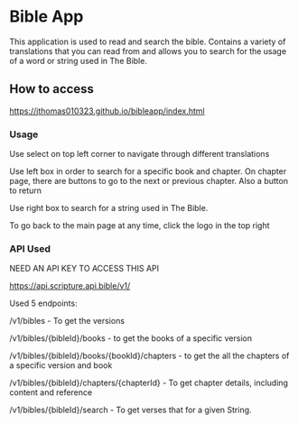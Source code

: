 # Bible App

This application is used to read and search the bible. Contains a variety of translations that you can read from and allows you to search for the usage of a word or string used in The Bible.

## How to access

https://jthomas010323.github.io/bibleapp/index.html

### Usage

Use select on top left corner to navigate through different translations

Use left box in order to search for a specific book and chapter. On chapter page, there are buttons to go to the next or previous chapter. Also a button to return

Use right box to search for a string used in The Bible.

To go back to the main page at any time, click the logo in the top right

### API Used

NEED AN API KEY TO ACCESS THIS API

https://api.scripture.api.bible/v1/

Used 5 endpoints:

/v1/bibles - To get the versions

/v1/bibles/{bibleId}/books - to get the books of a specific version

​/v1​/bibles​/{bibleId}​/books​/{bookId}​/chapters - to get the all the chapters of a specific version and book

/v1/bibles/{bibleId}/chapters/{chapterId} - To get chapter details, including content and reference

/v1/bibles/{bibleId}/search - To get verses that for a given String.
